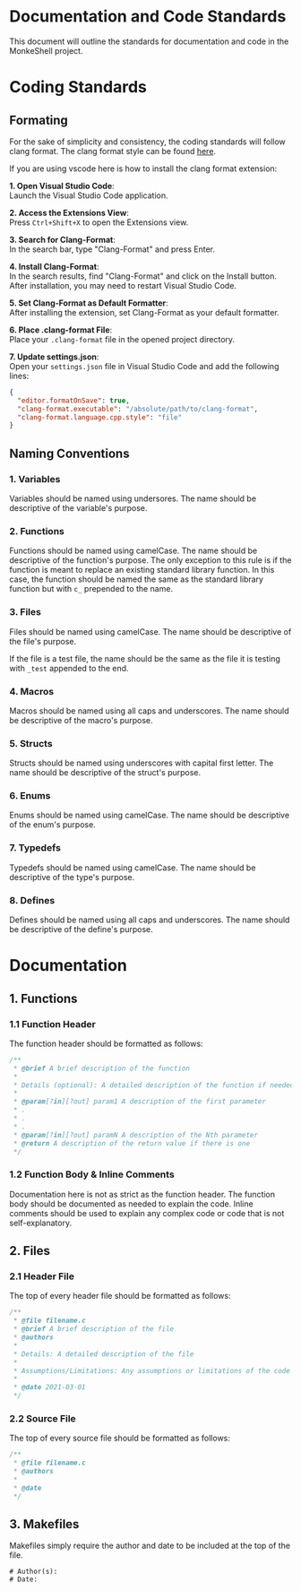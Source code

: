 # Documentation and Code Standards

This document will outline the standards for documentation and code in the MonkeShell project.

# Coding Standards

## Formating

For the sake of simplicity and consistency, the coding standards will follow clang format. The clang format style can be found [here](https://clang.llvm.org/docs/ClangFormatStyleOptions.html).

If you are using vscode here is how to install the clang format extension:


**1. Open Visual Studio Code**: <br> 
Launch the Visual Studio Code application.

**2. Access the Extensions View**: <br>
Press `Ctrl+Shift+X` to open the Extensions view.

**3. Search for Clang-Format**:  <br>
In the search bar, type "Clang-Format" and press Enter.

**4. Install Clang-Format**:  <br>
In the search results, find "Clang-Format" and click on the Install button. After installation, you may need to restart Visual Studio Code.

**5. Set Clang-Format as Default Formatter**:  <br>
After installing the extension, set Clang-Format as your default formatter.

**6. Place .clang-format File**:  <br>
Place your `.clang-format` file in the opened project directory.

**7. Update settings.json**:  <br>
Open your `settings.json` file in Visual Studio Code and add the following lines:

```json
{
  "editor.formatOnSave": true,
  "clang-format.executable": "/absolute/path/to/clang-format",
  "clang-format.language.cpp.style": "file"
}
``````
## Naming Conventions

### 1. Variables

Variables should be named using undersores. The name should be descriptive of the variable's purpose.

### 2. Functions

Functions should be named using camelCase. The name should be descriptive of the function's purpose. The only exception to this rule is if the function is meant to replace an existing standard library function. In this case, the function should be named the same as the standard library function but with `c_` prepended to the name.

### 3. Files

Files should be named using camelCase. The name should be descriptive of the file's purpose.

If the file is a test file, the name should be the same as the file it is testing with `_test` appended to the end.

### 4. Macros

Macros should be named using all caps and underscores. The name should be descriptive of the macro's purpose.

### 5. Structs

Structs should be named using underscores with capital first letter. The name should be descriptive of the struct's purpose.

### 6. Enums

Enums should be named using camelCase. The name should be descriptive of the enum's purpose.

### 7. Typedefs

Typedefs should be named using camelCase. The name should be descriptive of the type's purpose.

### 8. Defines

Defines should be named using all caps and underscores. The name should be descriptive of the define's purpose.

# Documentation

## 1. Functions

### 1.1 Function Header

The function header should be formatted as follows:

```c
/**
 * @brief A brief description of the function
 *
 * Details (optional): A detailed description of the function if needed
 * 
 * @param[?in][?out] param1 A description of the first parameter
 * .
 * .
 * .
 * @param[?in][?out] paramN A description of the Nth parameter
 * @return A description of the return value if there is one
 */
```

### 1.2 Function Body & Inline Comments

Documentation here is not as strict as the function header. The function body should be documented as needed to explain the code. Inline comments should be used to explain any complex code or code that is not self-explanatory.

## 2. Files

### 2.1 Header File

The top of every header file should be formatted as follows:

```c
/**
 * @file filename.c
 * @brief A brief description of the file
 * @authors 
 * 
 * Details: A detailed description of the file
 * 
 * Assumptions/Limitations: Any assumptions or limitations of the code
 * 
 * @date 2021-03-01
 */
``` 
### 2.2 Source File

The top of every source file should be formatted as follows:

```c
/**
 * @file filename.c
 * @authors
 * 
 * @date
 */
```

## 3. Makefiles

Makefiles simply require the author and date to be included at the top of the file.

```make
# Author(s):
# Date:
```




